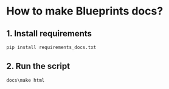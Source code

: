 # How to make Blueprints docs?

## 1. Install requirements
```bash
pip install requirements_docs.txt
```

## 2. Run the script
```bash
docs\make html
```